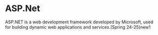 # ASP.Net
ASP.NET is a web development framework developed by Microsoft, used for building dynamic web applications and services.(Spring 24-25)new1
